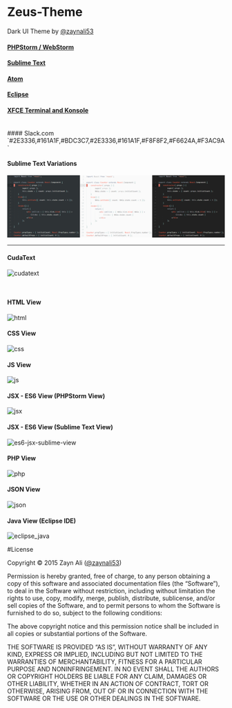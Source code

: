 # Zeus-Theme
Dark UI Theme by [@zaynali53](https://twitter.com/zaynali53)

#### <a href="http://phpstorm-themes.com/theme/zeus" target="_blank">PHPStorm / WebStorm</a>

#### <a href="https://packagecontrol.io/packages/Zeus" target="_blank">Sublime Text</a>

#### <a href="https://atom.io/themes/atom-zeus-syntax" target="_blank">Atom</a>

#### <a href="http://eclipsecolorthemes.org/?view=theme&id=35350" target="_blank">Eclipse</a>

#### <a href="https://github.com/zaynali53/MyTerminal" target="_blank">XFCE Terminal and Konsole</a>

<br>
#### Slack.com
`#2E3336,#161A1F,#BDC3C7,#2E3336,#161A1F,#F8F8F2,#F6624A,#F3AC9A`

<br>

#### Sublime Text Variations
![Sublime-Variations](Zeus-Sublime-Variations.png)

<hr>

#### CudaText
![cudatext](https://cloud.githubusercontent.com/assets/8646770/13891943/0cc8a18e-ed76-11e5-9f5a-afc2fd733fea.PNG)

<br>

#### HTML View
![html](https://cloud.githubusercontent.com/assets/8646770/6347012/4cfe534c-bc36-11e4-8bb9-d784a3f22585.png)

#### CSS View
![css](https://cloud.githubusercontent.com/assets/8646770/6347016/501e9154-bc36-11e4-8b0f-1c259d713410.png)

#### JS View
![js](https://cloud.githubusercontent.com/assets/8646770/6547141/26401b04-c5f1-11e4-8c60-1220f870776f.PNG)

#### JSX - ES6 View (PHPStorm View)
![jsx](https://cloud.githubusercontent.com/assets/8646770/6684831/a5beea10-ccb6-11e4-80f9-b28f5b67ede8.PNG)

#### JSX - ES6 View (Sublime Text View)
![es6-jsx-sublime-view](https://cloud.githubusercontent.com/assets/8646770/7951340/bf03bf00-09bf-11e5-8f85-24ad5ec05b2c.PNG)

#### PHP View
![php](https://cloud.githubusercontent.com/assets/8646770/6347020/52ddb9d8-bc36-11e4-9609-43f2de5ad46e.png)

#### JSON View
![json](https://cloud.githubusercontent.com/assets/8646770/6347111/28e787fc-bc37-11e4-9a44-b2d277d89e4b.PNG)

#### Java View (Eclipse IDE)
![eclipse_java](https://cloud.githubusercontent.com/assets/8646770/6651745/cc8b000a-ca74-11e4-8415-b0e98ba3beb7.png)

#License

Copyright © 2015 Zayn Ali ([@zaynali53](https://twitter.com/zaynali53))

Permission is hereby granted, free of charge, to any person obtaining a copy of this software and associated documentation files (the “Software”), to deal in the Software without restriction, including without limitation the rights to use, copy, modify, merge, publish, distribute, sublicense, and/or sell copies of the Software, and to permit persons to whom the Software is furnished to do so, subject to the following conditions:

The above copyright notice and this permission notice shall be included in all copies or substantial portions of the Software.

THE SOFTWARE IS PROVIDED “AS IS”, WITHOUT WARRANTY OF ANY KIND, EXPRESS OR IMPLIED, INCLUDING BUT NOT LIMITED TO THE WARRANTIES OF MERCHANTABILITY, FITNESS FOR A PARTICULAR PURPOSE AND NONINFRINGEMENT. IN NO EVENT SHALL THE AUTHORS OR COPYRIGHT HOLDERS BE LIABLE FOR ANY CLAIM, DAMAGES OR OTHER LIABILITY, WHETHER IN AN ACTION OF CONTRACT, TORT OR OTHERWISE, ARISING FROM, OUT OF OR IN CONNECTION WITH THE SOFTWARE OR THE USE OR OTHER DEALINGS IN THE SOFTWARE.
